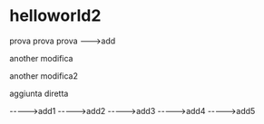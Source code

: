 # helloworld2
prova
prova prova
--->add

another modifica

another modifica2

aggiunta diretta

----->add1
----->add2
----->add3
----->add4
----->add5

